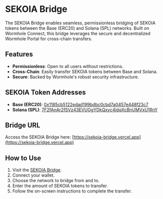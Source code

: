 # SEKOIA Bridge

The SEKOIA Bridge enables seamless, permissionless bridging of SEKOIA tokens between the Base (ERC20) and Solana (SPL) networks. Built on Wormhole Connect, this bridge leverages the secure and decentralized Wormhole Portal for cross-chain transfers.

## Features

- **Permissionless**: Open to all users without restrictions.  
- **Cross-Chain**: Easily transfer SEKOIA tokens between Base and Solana.  
- **Secure**: Backed by Wormhole's robust security infrastructure.  

## SEKOIA Token Addresses

- **Base (ERC20)**: [0x1185cb5122edad199bdbc0cbd7a0457e448f23c7](https://basescan.org/token/0x1185cb5122edad199bdbc0cbd7a0457e448f23c7)  
- **Solana (SPL)**: [7F2fAnAr2fSVz43EVUGgYDkQxyc4jdqXcBnUMVxU1RnY](https://solscan.io/token/7F2fAnAr2fSVz43EVUGgYDkQxyc4jdqXcBnUMVxU1RnY)

## Bridge URL

Access the SEKOIA Bridge here: [https://sekoia-bridge.vercel.app](https://sekoia-bridge.vercel.app)

## How to Use

1. Visit the [SEKOIA Bridge](https://sekoia-bridge.vercel.app).  
2. Connect your wallet.  
3. Choose the network to bridge from and to.  
4. Enter the amount of SEKOIA tokens to transfer.  
5. Follow the on-screen instructions to complete the transfer.  
